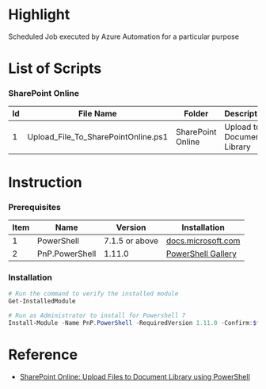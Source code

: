 # Highlight

Scheduled Job executed by Azure Automation for a particular purpose

# List of Scripts

### SharePoint Online

| Id | File Name | Folder | Description |
| - | - | - | - |
| 1 | Upload_File_To_SharePointOnline.ps1 | SharePoint Online | Upload to Document Library

# Instruction

### Prerequisites

| Item | Name | Version | Installation | 
| - | - | - | - | 
| 1 | PowerShell | 7.1.5 or above | [docs.microsoft.com](https://docs.microsoft.com/en-us/powershell/scripting/install/installing-powershell-on-windows)  | 
| 2 | PnP.PowerShell | 1.11.0 | [PowerShell Gallery](https://www.powershellgallery.com/packages/PnP.PowerShell) |

### Installation

```PowerShell
# Run the command to verify the installed module
Get-InstalledModule

# Run as Administrator to install for Powershell 7
Install-Module -Name PnP.PowerShell -RequiredVersion 1.11.0 -Confirm:$false -Force
```

# Reference

- [SharePoint Online: Upload Files to Document Library using PowerShell](https://www.sharepointdiary.com/2016/06/upload-files-to-sharepoint-online-using-powershell.html)